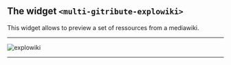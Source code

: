 
## The widget  `<multi-gitribute-explowiki>`

This widget allows to preview a set of ressources from a mediawiki.

---

![explowiki](https://raw.githubusercontent.com/multi-coop/gitribute-documentation-content/main/images/screenshots/explowiki-preview-01.png)

---
